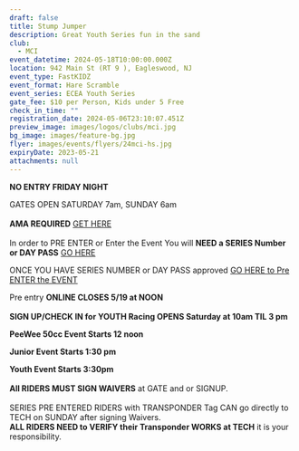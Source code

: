 ```yaml
---
draft: false
title: Stump Jumper
description: Great Youth Series fun in the sand
club:
  - MCI
event_datetime: 2024-05-18T10:00:00.000Z
location: 942 Main St (RT 9 ), Eagleswood, NJ
event_type: FastKIDZ
event_format: Hare Scramble
event_series: ECEA Youth Series
gate_fee: $10 per Person, Kids under 5 Free
check_in_time: ""
registration_date: 2024-05-06T23:10:07.451Z
preview_image: images/logos/clubs/mci.jpg
bg_image: images/feature-bg.jpg
flyer: images/events/flyers/24mci-hs.jpg
expiryDate: 2023-05-21
attachments: null
---
```

**NO ENTRY FRIDAY NIGHT**

GATES OPEN SATURDAY 7am, SUNDAY 6am\
\
**AMA REQUIRED**  [GET HERE ](https://join.americanmotorcyclist.com/privileges-savenow/?gclid=CjwKCAjw3ueiBhBmEiwA4BhspNwQztzyNH49PezC5nR7BmrzNnP5WfUU4VwdINt_aZzjKCTzq9TgmBoC5ZsQAvD_BwE)\
\
In order to PRE ENTER or Enter the Event You will **NEED a SERIES Number or DAY PASS**    [GO HERE ](https://www.moto-tally.com/ECEA/ECEA_PWY/SeriesRegistration.aspx)

ONCE YOU HAVE SERIES NUMBER or DAY PASS approved  [GO HERE to Pre ENTER the EVENT](https://www.moto-tally.com/ECEA/ECEA_PWY/PreEntry.aspx)

Pre entry **ONLINE CLOSES 5/19 at NOON**\
[](https://www.moto-tally.com/ECEA/ECEA/PreEntry.aspx)\
**SIGN UP/CHECK IN for YOUTH Racing OPENS Saturday at 10am TIL 3 pm**

**PeeWee 50cc Event Starts 12 noon**

**Junior Event Starts 1:30 pm**

**Youth Event Starts 3:30pm**\
\
**All RIDERS MUST SIGN WAIVERS** at GATE and or SIGNUP.  \
\
SERIES PRE ENTERED RIDERS with TRANSPONDER Tag CAN go directly to TECH on SUNDAY after signing Waivers.\
**ALL RIDERS NEED to VERIFY their Transponder WORKS at TECH** it is your responsibility.
